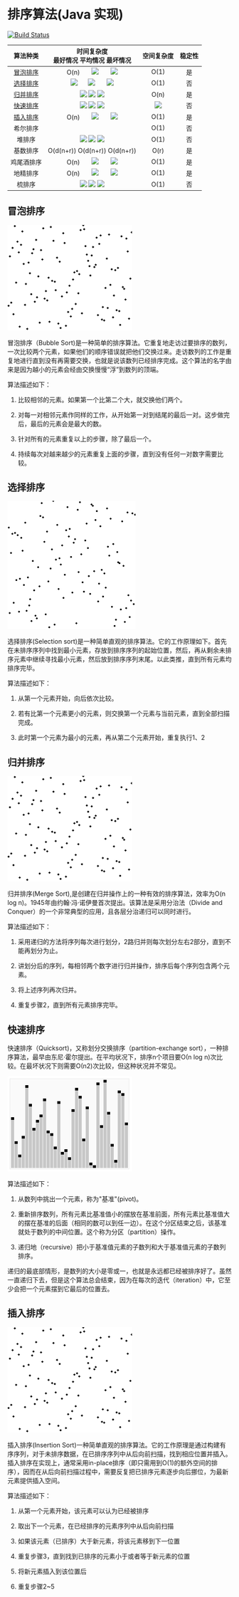 排序算法(Java 实现)
=====================
[![Build Status](https://travis-ci.org/szpssky/sort-algorithm.svg?branch=master)](https://travis-ci.org/szpssky/sort-algorithm)

| 算法种类|时间复杂度<br>最好情况 平均情况 最坏情况 |空间复杂度| 稳定性|
|:------:|:-----:|:------:|:---:|
|[冒泡排序](#冒泡排序)|O(n) &nbsp; &nbsp; &nbsp; <img src="http://www.forkosh.com/mathtex.cgi?O($n^2$)"> &nbsp; &nbsp; &nbsp;  <img src="http://www.forkosh.com/mathtex.cgi?O($n^2$)">|O(1)|是|
|[选择排序](#选择排序)| <img src="http://www.forkosh.com/mathtex.cgi?O($n^2$)">&nbsp; &nbsp; &nbsp;  <img src="http://www.forkosh.com/mathtex.cgi?O($n^2$)"> &nbsp; &nbsp; &nbsp;  <img src="http://www.forkosh.com/mathtex.cgi?O($n^2$)">|O(1)|否|
|[归并排序](#归并排序)|<img src="http://www.forkosh.com/mathtex.cgi?O($n\log_2n)$"> <img src="http://www.forkosh.com/mathtex.cgi?O($n\log_2n)$"> <img src="http://www.forkosh.com/mathtex.cgi?O($n\log_2n)$">|O(n)|是|
|[快速排序](#快速排序)|<img src="http://www.forkosh.com/mathtex.cgi?O($n\log_2n)$"> <img src="http://www.forkosh.com/mathtex.cgi?O($n\log_2n)$">  <img src="http://www.forkosh.com/mathtex.cgi?O($n^2$)">|<img src="http://www.forkosh.com/mathtex.cgi?O($log_2n)$">|否|
|[插入排序](#插入排序)|O(n) &nbsp; &nbsp; &nbsp;  <img src="http://www.forkosh.com/mathtex.cgi?O($n^2$)"> &nbsp; &nbsp; &nbsp;  <img src="http://www.forkosh.com/mathtex.cgi?O($n^2$)">|O(1)|是|
|希尔排序||O(1)|否|
|堆排序|<img src="http://www.forkosh.com/mathtex.cgi?O($n\log_2n)$"> <img src="http://www.forkosh.com/mathtex.cgi?O($n\log_2n)$"> <img src="http://www.forkosh.com/mathtex.cgi?O($n\log_2n)$">|O(1)|否|
|基数排序|O(d(n+r)) O(d(n+r)) O(d(n+r))|O(r)|是|
|鸡尾酒排序 |O(n) &nbsp; &nbsp; &nbsp;  <img src="http://www.forkosh.com/mathtex.cgi?O($n^2$)"> &nbsp; &nbsp; &nbsp; <img src="http://www.forkosh.com/mathtex.cgi?O($n^2$)">|O(1)|是|
|地精排序|O(n) &nbsp; &nbsp; &nbsp;  <img src="http://www.forkosh.com/mathtex.cgi?O($n^2$)"> &nbsp; &nbsp; &nbsp; <img src="http://www.forkosh.com/mathtex.cgi?O($n^2$)">|O(1)|是|
|梳排序|<img src="http://www.forkosh.com/mathtex.cgi?O($n^2$)"> <img src="http://www.forkosh.com/mathtex.cgi?O($n^2/2^p)$">  <img src="http://www.forkosh.com/mathtex.cgi?O($n^2$)">|O(1)|否|

## 冒泡排序
![BubbleSort](animation/Bubble_sort_animation.gif)


 冒泡排序（Bubble Sort)是一种简单的排序算法。它重复地走访过要排序的数列，一次比较两个元素，如果他们的顺序错误就把他们交换过来。走访数列的工作是重复地进行直到没有再需要交换，也就是说该数列已经排序完成。这个算法的名字由来是因为越小的元素会经由交换慢慢“浮”到数列的顶端。

算法描述如下：

1. 比较相邻的元素。如果第一个比第二个大，就交换他们两个。

2. 对每一对相邻元素作同样的工作，从开始第一对到结尾的最后一对。这步做完后，最后的元素会是最大的数。

3. 针对所有的元素重复以上的步骤，除了最后一个。

4. 持续每次对越来越少的元素重复上面的步骤，直到没有任何一对数字需要比较。

## 选择排序
![SelectionSort](animation/Selection_sort_animation.gif)

选择排序(Selection sort)是一种简单直观的排序算法。它的工作原理如下。首先在未排序序列中找到最小元素，存放到排序序列的起始位置，然后，再从剩余未排序元素中继续寻找最小元素，然后放到排序序列末尾。以此类推，直到所有元素均排序完毕。

算法描述如下：

1. 从第一个元素开始，向后依次比较。

2. 若有比第一个元素更小的元素，则交换第一个元素与当前元素，直到全部扫描完成。

3. 此时第一个元素为最小的元素，再从第二个元素开始，重复执行1、2

## 归并排序
![MergeSort](animation/Merge_sort_animation2.gif)

归并排序(Merge Sort),是创建在归并操作上的一种有效的排序算法，效率为O(n log n)。1945年由约翰·冯·诺伊曼首次提出。该算法是采用分治法（Divide and Conquer）的一个非常典型的应用，且各层分治递归可以同时进行。

算法描述如下：
1. 采用递归的方法将序列每次进行划分，2路归并则每次划分左右2部分，直到不能再划分为止。

2. 讲划分后的序列，每相邻两个数字进行归并操作，排序后每个序列包含两个元素。

3. 将上述序列再次归并。

4. 重复步骤2，直到所有元素排序完毕。

## 快速排序
快速排序（Quicksort)，又称划分交换排序（partition-exchange sort），一种排序算法，最早由东尼·霍尔提出。在平均状况下，排序n个项目要Ο(n log n)次比较。在最坏状况下则需要Ο(n2)次比较，但这种状况并不常见。

![QuickSort](animation/Sorting_quicksort_anim.gif)

算法描述如下：

1. 从数列中挑出一个元素，称为"基准"(pivot)。

2. 重新排序数列，所有元素比基准值小的摆放在基准前面，所有元素比基准值大的摆在基准的后面（相同的数可以到任一边）。在这个分区结束之后，该基准就处于数列的中间位置。这个称为分区（partition）操作。

3. 递归地（recursive）把小于基准值元素的子数列和大于基准值元素的子数列排序。

递归的最底部情形，是数列的大小是零或一，也就是永远都已经被排序好了。虽然一直递归下去，但是这个算法总会结束，因为在每次的迭代（iteration）中，它至少会把一个元素摆到它最后的位置去。

## 插入排序
![InsertSort](animation/Insertion_sort_animation.gif)

插入排序(Insertion Sort)一种简单直观的排序算法。它的工作原理是通过构建有序序列，对于未排序数据，在已排序序列中从后向前扫描，找到相应位置并插入。插入排序在实现上，通常采用in-place排序（即只需用到O(1)的额外空间的排序），因而在从后向前扫描过程中，需要反复把已排序元素逐步向后挪位，为最新元素提供插入空间。

算法描述如下：

1. 从第一个元素开始，该元素可以认为已经被排序

2. 取出下一个元素，在已经排序的元素序列中从后向前扫描

3. 如果该元素（已排序）大于新元素，将该元素移到下一位置

4. 重复步骤3，直到找到已排序的元素小于或者等于新元素的位置

5. 将新元素插入到该位置后

6. 重复步骤2~5
